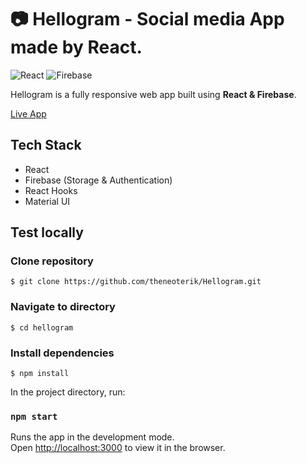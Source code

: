 #  📷 Hellogram - Social media App made by React.


![React](https://img.shields.io/badge/React-17.0.2-61dafb)
![Firebase](https://img.shields.io/badge/firebase-8.4.1-orange)

Hellogram is a fully responsive web app built using **React & Firebase**.

[Live App](http://hellogram.vercel.app)


## Tech Stack

- React
- Firebase (Storage & Authentication)
- React Hooks
- Material UI

## Test locally

### Clone repository

```
$ git clone https://github.com/theneoterik/Hellogram.git
```

### Navigate to directory

```
$ cd hellogram
```

### Install dependencies

```
$ npm install 
```


In the project directory, run:

### `npm start`

Runs the app in the development mode.\
Open [http://localhost:3000](http://localhost:3000) to view it in the browser.




